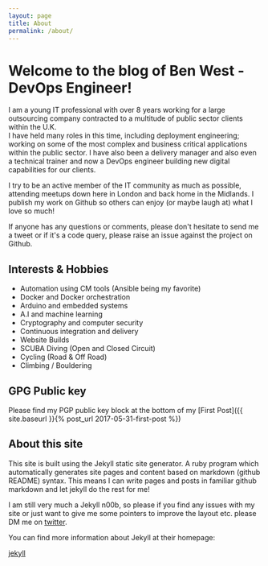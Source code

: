 ```yaml
---
layout: page
title: About
permalink: /about/
---
```

# Welcome to the blog of Ben West - DevOps Engineer!
I am a young IT professional with over 8 years working for a large outsourcing
company contracted to a multitude of public sector clients within the U.K.  
I have held many roles in this time, including deployment engineering; working
on some of the most complex and business critical applications within the public
sector.  I have also been a delivery manager and also even a technical trainer
and now a DevOps engineer building new digital capabilities for our clients.

I try to be an active member of the IT community as much as possible, attending meetups
down here in London and back home in the Midlands.  I publish my work on Github
so others can enjoy (or maybe laugh at) what I love so much!

If anyone has any questions or comments, please don't hesitate to send me a
tweet or if it's a code query, please raise an issue against the project on Github.

## Interests & Hobbies

* Automation using CM tools (Ansible being my favorite)
* Docker and Docker orchestration
* Arduino and embedded systems
* A.I and machine learning
* Cryptography and computer security
* Continuous integration and delivery
* Website Builds
* SCUBA Diving (Open and Closed Circuit)
* Cycling (Road & Off Road)
* Climbing / Bouldering

## GPG Public key
Please find my PGP public key block at the bottom of my
[First Post]({{ site.baseurl }}{% post_url 2017-05-31-first-post %})

## About this site
This site is built using the Jekyll static site generator.  A ruby program which automatically
generates site pages and content based on markdown (github README) syntax.
This means I can write pages and posts in familiar github markdown and let jekyll
do the rest for me!

I am still very much a Jekyll n00b, so please if you find any issues with my site
or just want to give me some pointers to improve the layout etc. please DM me on
[twitter](https://twitter.com/w3s7y).

You can find more information about Jekyll at their homepage:

[jekyll](https://jekyllrb.com)
